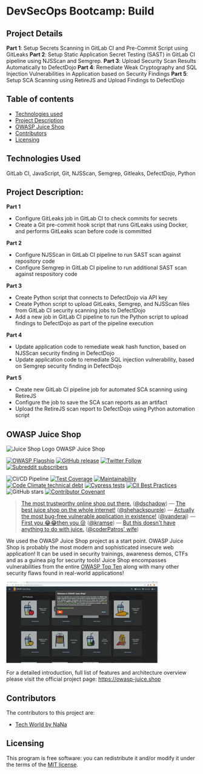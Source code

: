 # DevSecOps Bootcamp: Build 
## Project Details
**Part 1**: Setup Secrets Scanning in GitLab CI and Pre-Commit Script using GitLeaks
**Part 2**: Setup Static Application Secret Testing (SAST) in GitLab CI pipeline using NJSScan and Semgrep.
**Part 3**: Upload Security Scan Results Automatically to DefectDojo
**Part 4**: Remediate Weak Cryptography and SQL Injection Vulnerabilities in Application based on Security Findings
**Part 5**: Setup SCA Scanning using RetireJS and Upload Findings to DefectDojo

## Table of contents

- [Technologies used](#Technologies-Used)
- [Project Description](#Project-Description)
- [OWASP Juice Shop](#OWASP-Juice-Shop)
- [Contributors](#contributors)
- [Licensing](#licensing)

## Technologies Used
GitLab CI, JavaScript, Git, NJSScan, Semgrep, Gitleaks, DefectDojo, Python

## Project Description:
**Part 1**
- Configure GitLeaks job in GitLab CI to check commits for secrets
- Create a Git pre-commit hook script that runs GitLeaks using Docker, and performs GitLeaks scan before code is committed

**Part 2**
- Configure NJSScan in GitLab CI pipeline to run SAST scan against repository code
- Configure Semgrep in GitLab CI pipeline to run additional SAST scan against respository code

**Part 3**
- Create Python script that connects to DefectDojo via API key
- Create Python script to upload GitLeaks, Semgrep, and NJSScan files from GitLab CI security scanning jobs to DefectDojo
- Add a new job in GitLab CI pipeline to run the Python script to upload findings to DefectDojo as part of the pipeline execution

**Part 4**
- Update application code to remediate weak hash function, based on NJSScan security finding in DefectDojo
- Update application code to remediate SQL injection vulnerability, based on Semgrep security finding in DefectDojo

**Part 5**
- Create new GitLab CI pipeline job for automated SCA scanning using RetireJS
- Configure the job to save the SCA scan reports as an artifact
- Upload the RetireJS scan report to DefectDojo using Python automation script

## OWASP Juice Shop

![Juice Shop Logo](https://raw.githubusercontent.com/juice-shop/juice-shop/master/frontend/src/assets/public/images/JuiceShop_Logo_100px.png) OWASP Juice Shop

[![OWASP Flagship](https://img.shields.io/badge/owasp-flagship%20project-48A646.svg)](https://owasp.org/projects/#sec-flagships)
[![GitHub release](https://img.shields.io/github/release/juice-shop/juice-shop.svg)](https://github.com/juice-shop/juice-shop/releases/latest)
[![Twitter Follow](https://img.shields.io/twitter/follow/owasp_juiceshop.svg?style=social&label=Follow)](https://twitter.com/owasp_juiceshop)
[![Subreddit subscribers](https://img.shields.io/reddit/subreddit-subscribers/owasp_juiceshop?style=social)](https://reddit.com/r/owasp_juiceshop)

![CI/CD Pipeline](https://github.com/juice-shop/juice-shop/workflows/CI/CD%20Pipeline/badge.svg?branch=master)
[![Test Coverage](https://api.codeclimate.com/v1/badges/6206c8f3972bcc97a033/test_coverage)](https://codeclimate.com/github/juice-shop/juice-shop/test_coverage)
[![Maintainability](https://api.codeclimate.com/v1/badges/6206c8f3972bcc97a033/maintainability)](https://codeclimate.com/github/juice-shop/juice-shop/maintainability)
[![Code Climate technical debt](https://img.shields.io/codeclimate/tech-debt/juice-shop/juice-shop)](https://codeclimate.com/github/juice-shop/juice-shop/trends/technical_debt)
[![Cypress tests](https://img.shields.io/endpoint?url=https://dashboard.cypress.io/badge/simple/3hrkhu/master&style=flat&logo=cypress)](https://dashboard.cypress.io/projects/3hrkhu/runs)
[![CII Best Practices](https://bestpractices.coreinfrastructure.org/projects/223/badge)](https://bestpractices.coreinfrastructure.org/projects/223)
![GitHub stars](https://img.shields.io/github/stars/juice-shop/juice-shop.svg?label=GitHub%20%E2%98%85&style=flat)
[![Contributor Covenant](https://img.shields.io/badge/Contributor%20Covenant-v2.0%20adopted-ff69b4.svg)](CODE_OF_CONDUCT.md)

> [The most trustworthy online shop out there.](https://twitter.com/dschadow/status/706781693504589824)
> ([@dschadow](https://github.com/dschadow)) —
> [The best juice shop on the whole internet!](https://twitter.com/shehackspurple/status/907335357775085568)
> ([@shehackspurple](https://twitter.com/shehackspurple)) —
> [Actually the most bug-free vulnerable application in existence!](https://youtu.be/TXAztSpYpvE?t=26m35s)
> ([@vanderaj](https://twitter.com/vanderaj)) —
> [First you 😂😂then you 😢](https://twitter.com/kramse/status/1073168529405472768)
> ([@kramse](https://twitter.com/kramse)) —
> [But this doesn't have anything to do with juice.](https://twitter.com/coderPatros/status/1199268774626488320)
> ([@coderPatros' wife](https://twitter.com/coderPatros))

We used the OWASP Juice Shop project as a start point. 
OWASP Juice Shop is probably the most modern and sophisticated insecure web application! It can be used in security
trainings, awareness demos, CTFs and as a guinea pig for security tools! Juice Shop encompasses vulnerabilities from the
entire
[OWASP Top Ten](https://owasp.org/www-project-top-ten) along with many other security flaws found in real-world
applications!

![Juice Shop Screenshot Slideshow](screenshots/slideshow.gif)

For a detailed introduction, full list of features and architecture overview please visit the official project page:
<https://owasp-juice.shop>

## Contributors

The contributors to this project are:

- [Tech World by NaNa](https://gitlab.com/twn-devsecops-bootcamp/) 

## Licensing

This program is free software: you can redistribute it and/or modify it under the terms of the [MIT license](LICENSE).
